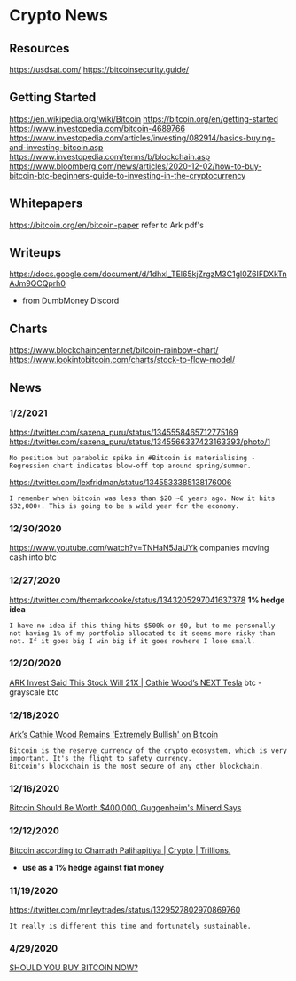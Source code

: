 # Crypto News


## Resources
https://usdsat.com/
https://bitcoinsecurity.guide/

## Getting Started
https://en.wikipedia.org/wiki/Bitcoin
https://bitcoin.org/en/getting-started
https://www.investopedia.com/bitcoin-4689766
https://www.investopedia.com/articles/investing/082914/basics-buying-and-investing-bitcoin.asp
https://www.investopedia.com/terms/b/blockchain.asp
https://www.bloomberg.com/news/articles/2020-12-02/how-to-buy-bitcoin-btc-beginners-guide-to-investing-in-the-cryptocurrency

## Whitepapers
https://bitcoin.org/en/bitcoin-paper
refer to Ark pdf's

## Writeups
https://docs.google.com/document/d/1dhxI_TEl65kjZrgzM3C1gl0Z6IFDXkTnAJm9QCQprh0
- from DumbMoney Discord

## Charts
https://www.blockchaincenter.net/bitcoin-rainbow-chart/
https://www.lookintobitcoin.com/charts/stock-to-flow-model/



## News

### 1/2/2021
https://twitter.com/saxena_puru/status/1345558465712775169
https://twitter.com/saxena_puru/status/1345566337423163393/photo/1
```
No position but parabolic spike in #Bitcoin is materialising -
Regression chart indicates blow-off top around spring/summer.
```
https://twitter.com/lexfridman/status/1345533385138176006
```
I remember when bitcoin was less than $20 ~8 years ago. Now it hits $32,000+. This is going to be a wild year for the economy.
```


### 12/30/2020
https://www.youtube.com/watch?v=TNHaN5JaUYk
companies moving cash into btc


### 12/27/2020
https://twitter.com/themarkcooke/status/1343205297041637378
**1% hedge idea**
```
I have no idea if this thing hits $500k or $0, but to me personally not having 1% of my portfolio allocated to it seems more risky than not. If it goes big I win big if it goes nowhere I lose small.
```


### 12/20/2020
[ARK Invest Said This Stock Will 21X | Cathie Wood’s NEXT Tesla](https://www.youtube.com/watch?v=Kv6XDkACP9k)
btc - grayscale btc


### 12/18/2020
[Ark’s Cathie Wood Remains 'Extremely Bullish' on Bitcoin](https://www.youtube.com/watch?v=TCZpdB4VhLQ)
```
Bitcoin is the reserve currency of the crypto ecosystem, which is very important. It's the flight to safety currency.
Bitcoin's blockchain is the most secure of any other blockchain.
```


### 12/16/2020
[Bitcoin Should Be Worth $400,000, Guggenheim's Minerd Says](https://www.youtube.com/watch?v=e-9VjWJilfM)


### 12/12/2020
[Bitcoin according to Chamath Palihapitiya | Crypto | Trillions.](https://www.youtube.com/watch?v=nvEFsZR0Enc)
- **use as a 1% hedge against fiat money**


### 11/19/2020
https://twitter.com/mrileytrades/status/1329527802970869760
```
It really is different this time and fortunately sustainable.
```


### 4/29/2020
[SHOULD YOU BUY BITCOIN NOW?](https://www.youtube.com/watch?v=rwxXMcq50mo)

